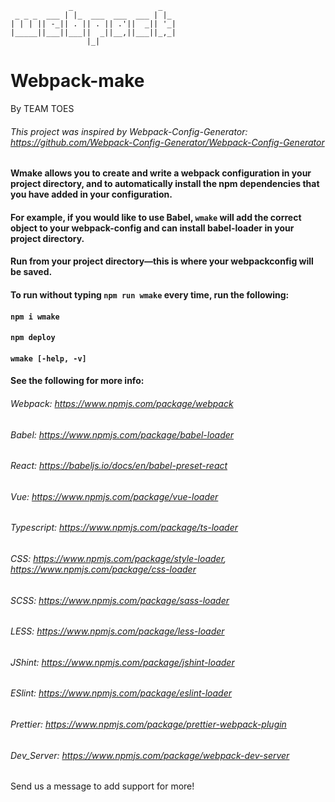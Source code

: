 ```
             _                   _   
 _ _ _  ___ | |_  ___  ___  ___ | |_ 
| | | || -_|| . || . || .'||  _|| '_|
|_____||___||___||  _||__,||___||_,_|
                 |_|                 
```
# Webpack-make
By TEAM TOES

###### This project was inspired by Webpack-Config-Generator: https://github.com/Webpack-Config-Generator/Webpack-Config-Generator

#### Wmake allows you to create and write a webpack configuration in your project directory, and to automatically install the npm dependencies that you have added in your configuration. 

#### For example, if you would like to use Babel, `wmake` will add the correct object to your webpack-config and can install babel-loader in your project directory. 

#### Run from your project directory—this is where your webpackconfig will be saved. 

#### To run without typing `npm run wmake` every time, run the following:
#### `npm i wmake`
#### `npm deploy`
#### `wmake [-help, -v]`

#### See the following for more info:
###### Webpack: https://www.npmjs.com/package/webpack
###### Babel: https://www.npmjs.com/package/babel-loader
###### React: https://babeljs.io/docs/en/babel-preset-react
###### Vue: https://www.npmjs.com/package/vue-loader
###### Typescript: https://www.npmjs.com/package/ts-loader
###### CSS: https://www.npmjs.com/package/style-loader, https://www.npmjs.com/package/css-loader
###### SCSS: https://www.npmjs.com/package/sass-loader
###### LESS: https://www.npmjs.com/package/less-loader
###### JShint: https://www.npmjs.com/package/jshint-loader
###### ESlint: https://www.npmjs.com/package/eslint-loader
###### Prettier: https://www.npmjs.com/package/prettier-webpack-plugin
###### Dev_Server: https://www.npmjs.com/package/webpack-dev-server

Send us a message to add support for more!

